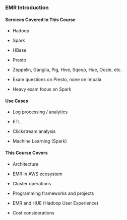 ### EMR Introduction

#### Services Covered In This Course

* Hadoop

* Spark

* HBase

* Presto

* Zeppelin, Ganglia, Pig, Hive, Sqoop, Hue, Oozie, etc.

* Exam questions on Presto, none on Impala

* Heavy exam focus on Spark

#### Use Cases

* Log processing / analytics

* ETL

* Clickstream analysis

* Machine Learning (Spark)

#### This Course Covers

* Architecture

* EMR in AWS ecosystem

* Cluster operations

* Programming frameworks and projects

* EMR and HUE (Hadoop User Experience)

* Cost considerations
